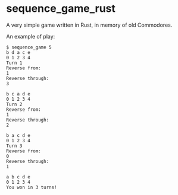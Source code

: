 # sequence_game_rust
A very simple game written in Rust, in memory of old Commodores.

An example of play:

```
$ sequence_game 5
b d a c e
0 1 2 3 4
Turn 1
Reverse from:
1
Reverse through:
3

b c a d e
0 1 2 3 4
Turn 2
Reverse from:
1
Reverse through:
2

b a c d e
0 1 2 3 4
Turn 3
Reverse from:
0
Reverse through:
1

a b c d e
0 1 2 3 4
You won in 3 turns!
```
